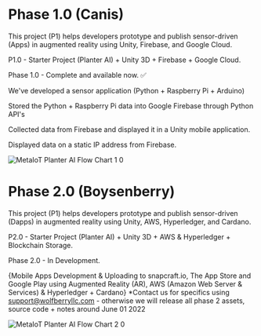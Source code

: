 # Phase 1.0 (Canis)
This project (P1) helps developers prototype and publish sensor-driven (Apps) in augmented reality using Unity, Firebase, and Google Cloud. 

P1.0 - Starter Project (Planter AI) + Unity 3D + Firebase + Google Cloud.

Phase 1.0 - Complete and available now. ✅

We've developed a sensor application (Python + Raspberry Pi + Arduino)

Stored the Python + Raspberry Pi data into Google Firebase through Python API's

Collected data from Firebase and displayed it in a Unity mobile application.

Displayed data on a static IP address from Firebase.

![MetaIoT   Planter AI Flow Chart 1 0](https://user-images.githubusercontent.com/53659320/161646426-c2d79586-a1d1-4815-a024-b77cb2fe3026.jpg)




    
    
# Phase 2.0 (Boysenberry)
This project (P1) helps developers prototype and publish sensor-driven (Dapps) in augmented reality using Unity, AWS, Hyperledger, and Cardano. 

P2.0 - Starter Project (Planter AI) +  Unity 3D + AWS & Hyperledger + Blockchain Storage.

Phase 2.0  - In Development.

{Mobile Apps Development & Uploading to snapcraft.io, The App Store and Google Play using Augmented Reality (AR), AWS (Amazon Web Server & Services) & Hyperledger + Cardano} *Contact us for specifics using support@wolfberryllc.com - otherwise we will release all phase 2 assets, source code + notes around June 01 2022

![MetaIoT   Planter AI Flow Chart 2 0](https://user-images.githubusercontent.com/53659320/166248906-87af0c38-035a-4f9d-a887-404ac5c1909e.jpg)
